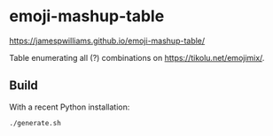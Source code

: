# emoji-mashup-table

https://jamespwilliams.github.io/emoji-mashup-table/

Table enumerating all (?) combinations on https://tikolu.net/emojimix/.

## Build

With a recent Python installation:

```
./generate.sh
```
